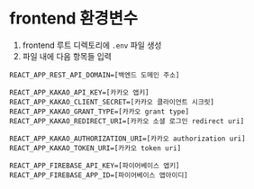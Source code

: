 # frontend 환경변수

1. frontend 루트 디렉토리에 `.env` 파일 생성
2. 파일 내에 다음 항목들 입력

```
REACT_APP_REST_API_DOMAIN=[백엔드 도메인 주소]

REACT_APP_KAKAO_API_KEY=[카카오 앱키]
REACT_APP_KAKAO_CLIENT_SECRET=[카카오 클라이언트 시크릿]
REACT_APP_KAKAO_GRANT_TYPE=[카카오 grant type]
REACT_APP_KAKAO_REDIRECT_URI=[카카오 소셜 로그인 redirect uri]

REACT_APP_KAKAO_AUTHORIZATION_URI=[카카오 authorization uri]
REACT_APP_KAKAO_TOKEN_URI=[카카오 token uri]

REACT_APP_FIREBASE_API_KEY=[파이어베이스 앱키]
REACT_APP_FIREBASE_APP_ID=[파이어베이스 앱아이디]
```
